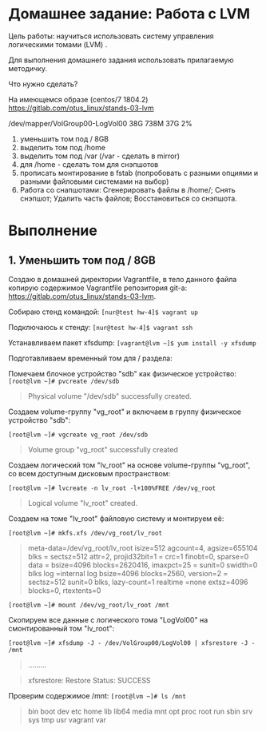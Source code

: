# Домашнее задание: Работа с LVM

Цель работы: научиться использовать систему управления логическими томами (LVM) .

Для выполнения домашнего задания использовать прилагаемую методичку.

Что нужно сделать?

На имеющемся образе (centos/7 1804.2)
 https://gitlab.com/otus_linux/stands-03-lvm

/dev/mapper/VolGroup00-LogVol00 38G 738M 37G 2% 
 
  1. уменьшить том под / 8GB
  2. выделить том под /home
  3. выделить том под /var (/var - сделать в mirror)
  4. для /home - сделать том для снэпшотов
  5. прописать монтирование в fstab (попробовать с разными опциями и разными файловыми системами на выбор)
  6. Работа со снапшотами:
     Cгенерировать файлы в /home/;
	 Cнять снэпшот;
	 Удалить часть файлов;
	 Восстановиться со снэпшота.


  

# Выполнение


## 1. Уменьшить том под / 8GB

Создаю в домашней директории Vagrantfile, в тело данного файла копирую содержимое Vagrantfile репозитория git-a: https://gitlab.com/otus_linux/stands-03-lvm.
 
Собираю стенд командой:
``` [nur@test hw-4]$ vagrant up ```
 
Подключаюсь к стенду:
``` [nur@test hw-4]$ vagrant ssh ```
 
Устанавливаем пакет xfsdump:
``` [vagrant@lvm ~]$ yum install -y xfsdump ```
 
Подготавливаем временный том для / раздела:
 
Помечаем блочное устройство "sdb" как физическое устройство:
``` [root@lvm ~]# pvcreate /dev/sdb ```
 > Physical volume "/dev/sdb" successfully created.
  
 Создаем volume-группу "vg_root" и включаем в группу физическое устройство "sdb":
 
 ``` [root@lvm ~]# vgcreate vg_root /dev/sdb ```
 > Volume group "vg_root" successfully created
  
 Создаем логический том "lv_root" на основе volume-группы "vg_root", со всем доступным дисковым пространством:
 
 ``` [root@lvm ~]# lvcreate -n lv_root -l+100%FREE /dev/vg_root ```
 > Logical volume "lv_root" created.
  
 Создаем на томе "lv_root" файловую систему и монтируем её:
 
 ``` [root@lvm ~]# mkfs.xfs /dev/vg_root/lv_root ```
 
 > meta-data=/dev/vg_root/lv_root   isize=512    agcount=4, agsize=655104 blks
         =                       sectsz=512   attr=2, projid32bit=1
         =                       crc=1        finobt=0, sparse=0
 > data     =                       bsize=4096   blocks=2620416, imaxpct=25
         =                       sunit=0      swidth=0 blks
 > log      =internal log           bsize=4096   blocks=2560, version=2
         =                       sectsz=512   sunit=0 blks, lazy-count=1
 > realtime =none                   extsz=4096   blocks=0, rtextents=0
  
 ``` [root@lvm ~]# mount /dev/vg_root/lv_root /mnt ```
 
Скопируем все данные с логического тома "LogVol00" на смонтированный том "lv_root":

  ``` [root@lvm ~]# xfsdump -J - /dev/VolGroup00/LogVol00 | xfsrestore -J - /mnt ```
 > .........
 
 > xfsrestore: Restore Status: SUCCESS
  
Проверим содержимое /mnt:
 ``` [root@lvm ~]# ls /mnt ```
 > bin  boot  dev  etc  home  lib  lib64  media  mnt  opt  proc  root  run  sbin  srv  sys  tmp  usr  vagrant  var
  
